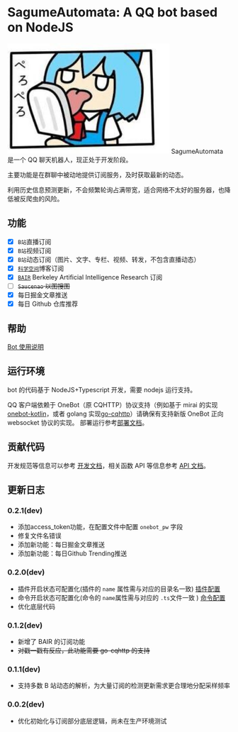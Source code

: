 # SagumeAutomata: A QQ bot based on NodeJS

<img src="ReadMe.assets/-38998bdc61a122a5.jpg" alt="-38998bdc61a122a5" style="zoom:150%;" />
<!-- TODO 换个好看的logo -->
SagumeAutomata 是一个 QQ 聊天机器人，现正处于开发阶段。

主要功能是在群聊中被动地提供订阅服务，及时获取最新的动态。

利用历史信息预测更新，不会频繁轮询占满带宽，适合网络不太好的服务器，也降低被反爬虫的风险。

## 功能

-   [x] `B站`直播订阅
-   [x] `B站`视频订阅
-   [x] `B站`动态订阅（图片、文字、专栏、视频、转发，不包含直播动态）
-   [x] [`科学空间`](https://kexue.fm)博客订阅
-   [x] [`BAIR`](https://bair.berkeley.edu/blog) Berkeley Artificial Intelligence Research 订阅
-   [ ] ~~`Saucenao` 以图搜图~~
-   [x] 每日掘金文章推送
-   [x] 每日 Github 仓库推荐

## 帮助

[Bot 使用说明](./UserGuide.md)

## 运行环境

bot 的代码基于 NodeJS+Typescript 开发，需要 nodejs 运行支持。

QQ 客户端依赖于 OneBot（原 CQHTTP）协议支持（例如基于 mirai 的实现[onebot-kotlin](https://github.com/yyuueexxiinngg/onebot-kotlin)，或者 golang 实现[go-cqhttp](https://github.com/Mrs4s/go-cqhttp)）请确保有支持新版 OneBot 正向 websocket 协议的实现。
部署运行参考[部署文档](./DeployDocument.md)。

## 贡献代码

开发规范等信息可以参考 [开发文档](./DevDocument.md)，相关函数 API 等信息参考 [API 文档](./APIDocument.md)。

## 更新日志

### 0.2.1(dev)

-   添加access_token功能，在配置文件中配置 `onebot_pw` 字段
-   修复文件名错误
-   添加新功能：每日掘金文章推送
-   添加新功能：每日Github Trending推送

### 0.2.0(dev)

-   插件开启状态可配置化(插件的 `name` 属性需与对应的目录名一致) [插件配置](./src/plugins.config.ts)
-   命令开启状态可配置化(命令的 `name`属性需与对应的 `.ts`文件一致  ) [命令配置](./src/commands.config.ts)
-   优化底层代码

### 0.1.2(dev)

-   新增了 BAIR 的订阅功能
-   ~~对戳一戳有反应，此功能需要 go-cqhttp 的支持~~

### 0.1.1(dev)

-   支持多数 B 站动态的解析，为大量订阅的检测更新需求更合理地分配采样频率

### 0.0.2(dev)

-   优化初始化与订阅部分底层逻辑，尚未在生产环境测试
